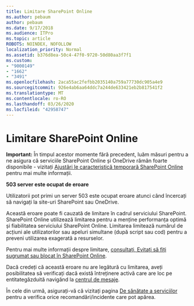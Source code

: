 ```yaml
---
title: Limitare SharePoint Online
ms.author: pebaum
author: pebaum
ms.date: 9/17/2018
ms.audience: ITPro
ms.topic: article
ROBOTS: NOINDEX, NOFOLLOW
localization_priority: Normal
ms.assetid: b376d8ea-50c4-47f0-9720-50d80aa3f7f1
ms.custom:
- "9000149"
- "1662"
- "3491"
ms.openlocfilehash: 2aca55ac2fefbb2035140a759a77730dc905a4e9
ms.sourcegitcommit: 926e4ab6aa64ddc7a244de633421eb2b817541f2
ms.translationtype: MT
ms.contentlocale: ro-RO
ms.lasthandoff: 03/26/2020
ms.locfileid: "42958747"
---
```

# <a name="sharepoint-online-throttling"></a>Limitare SharePoint Online

**Important:** În timpul acestor momente fără precedent, luăm măsuri pentru a ne asigura că serviciile SharePoint Online și OneDrive rămân foarte disponibile - vizitați [Ajustări le caracteristică temporară SharePoint Online](https://aka.ms/ODSPAdjustments) pentru mai multe informații.

**503 server este ocupat de eroare**

Utilizatorii pot primi un server 503 este ocupat eroare atunci când încercați să navigați la site-uri SharePoint sau OneDrive. 

Această eroare poate fi cauzată de limitare în cadrul serviciului SharePoint. SharePoint Online utilizează limitarea pentru a menține performanța optimă și fiabilitatea serviciului SharePoint Online. Limitarea limitează numărul de acțiuni ale utilizatorilor sau apeluri simultane (după script sau cod) pentru a preveni utilizarea exagerată a resurselor. 

Pentru mai multe informații despre limitare, [consultați, Evitați să fiți sugrumat sau blocat în SharePoint Online](https://docs.microsoft.com/sharepoint/dev/general-development/how-to-avoid-getting-throttled-or-blocked-in-sharepoint-online).

Dacă credeți că această eroare nu are legătură cu limitarea, aveți posibilitatea să verificați dacă există întreținere activă care are loc pe entitategăzduită navigând la [centrul de mesaje](https://portal.office.com/adminportal/home#/MessageCenter).

 În cele din urmă, asigurați-vă că vizitați pagina [De sănătate a serviciilor](https://portal.office.com/adminportal/home#/servicehealth) pentru a verifica orice recomandări/incidente care pot apărea.

